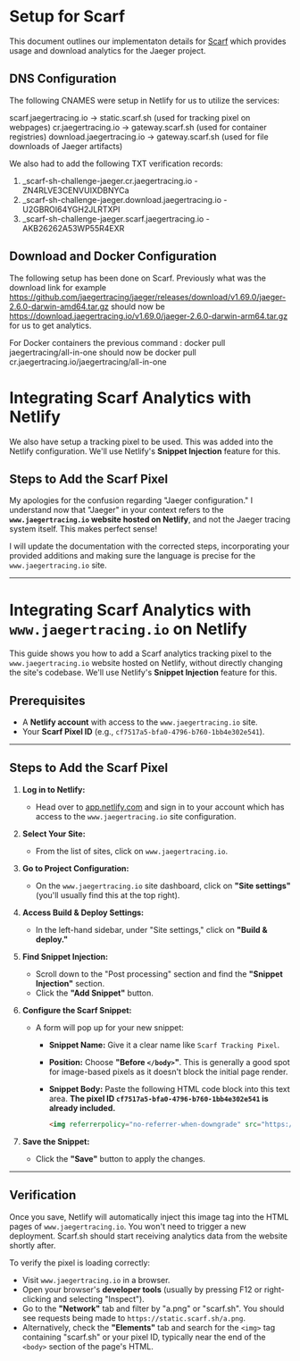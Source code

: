 # Setup for Scarf

This document outlines our implementaton details for [Scarf](https://scarf.sh) which provides usage and download analytics for the Jaeger project. 

## DNS Configuration
The following CNAMES were setup in Netlify for us to utilize the services:

scarf.jaegertracing.io -> static.scarf.sh (used for tracking pixel on webpages)
cr.jaegertracing.io -> gateway.scarf.sh (used for container registries)
download.jaegertracing.io -> gateway.scarf.sh (used for file downloads of Jaeger artifacts)

We also had to add the following TXT verification records:
1. _scarf-sh-challenge-jaeger.cr.jaegertracing.io - ZN4RLVE3CENVUIXDBNYCa
2. _scarf-sh-challenge-jaeger.download.jaegertracing.io - U2GBROI64YGH2JLRTXPI
3. _scarf-sh-challenge-jaeger.scarf.jaegertracing.io - AKB26262A53WP55R4EXR

## Download and Docker Configuration
The following setup has been done on Scarf. Previously what was the download link for example https://github.com/jaegertracing/jaeger/releases/download/v1.69.0/jaeger-2.6.0-darwin-amd64.tar.gz should now be https://download.jaegertracing.io/v1.69.0/jaeger-2.6.0-darwin-arm64.tar.gz for us to get analytics.

For Docker containers the previous command : docker pull jaegertracing/all-in-one should now be docker pull cr.jaegertracing.io/jaegertracing/all-in-one

# Integrating Scarf Analytics with Netlify

We also have setup a tracking pixel to be used. This was added into the Netlify configuration. We'll use Netlify's **Snippet Injection** feature for this.

## Steps to Add the Scarf Pixel

My apologies for the confusion regarding "Jaeger configuration." I understand now that "Jaeger" in your context refers to the **`www.jaegertracing.io` website hosted on Netlify**, and not the Jaeger tracing system itself. This makes perfect sense\!

I will update the documentation with the corrected steps, incorporating your provided additions and making sure the language is precise for the `www.jaegertracing.io` site.

-----

# Integrating Scarf Analytics with `www.jaegertracing.io` on Netlify

This guide shows you how to add a Scarf analytics tracking pixel to the `www.jaegertracing.io` website hosted on Netlify, without directly changing the site's codebase. We'll use Netlify's **Snippet Injection** feature for this.

## Prerequisites

  * A **Netlify account** with access to the `www.jaegertracing.io` site.
  * Your **Scarf Pixel ID** (e.g., `cf7517a5-bfa0-4796-b760-1bb4e302e541`).

-----

## Steps to Add the Scarf Pixel

1.  **Log in to Netlify:**

      * Head over to [app.netlify.com](https://app.netlify.com/) and sign in to your account which has access to the `www.jaegertracing.io` site configuration.

2.  **Select Your Site:**

      * From the list of sites, click on `www.jaegertracing.io`.

3.  **Go to Project Configuration:**

      * On the `www.jaegertracing.io` site dashboard, click on **"Site settings"** (you'll usually find this at the top right).

4.  **Access Build & Deploy Settings:**

      * In the left-hand sidebar, under "Site settings," click on **"Build & deploy."**

5.  **Find Snippet Injection:**

      * Scroll down to the "Post processing" section and find the **"Snippet Injection"** section.
      * Click the **"Add Snippet"** button.

6.  **Configure the Scarf Snippet:**

      * A form will pop up for your new snippet:
          * **Snippet Name:** Give it a clear name like `Scarf Tracking Pixel`.

          * **Position:** Choose **"Before `</body>`"**. This is generally a good spot for image-based pixels as it doesn't block the initial page render.

          * **Snippet Body:** Paste the following HTML code block into this text area. **The pixel ID `cf7517a5-bfa0-4796-b760-1bb4e302e541` is already included.**

            ```html
            <img referrerpolicy="no-referrer-when-downgrade" src="https://scarf.jaegertracing.io/a.png?x-pxid=cf7517a5-bfa0-4796-b760-1bb4e302e541" />
            ```

7.  **Save the Snippet:**

      * Click the **"Save"** button to apply the changes.

-----

## Verification

Once you save, Netlify will automatically inject this image tag into the HTML pages of `www.jaegertracing.io`. You won't need to trigger a new deployment. Scarf.sh should start receiving analytics data from the website shortly after.

To verify the pixel is loading correctly:

  * Visit `www.jaegertracing.io` in a browser.
  * Open your browser's **developer tools** (usually by pressing F12 or right-clicking and selecting "Inspect").
  * Go to the **"Network"** tab and filter by "a.png" or "scarf.sh". You should see requests being made to `https://static.scarf.sh/a.png`.
  * Alternatively, check the **"Elements"** tab and search for the `<img>` tag containing "scarf.sh" or your pixel ID, typically near the end of the `<body>` section of the page's HTML.